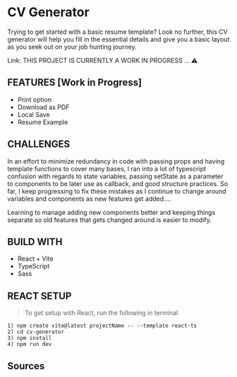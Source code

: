 # CV Generator
Trying to get started with a basic resume template? Look no further, this CV generator will help you fill in the essential details and give you a basic layout as you seek out on your job hunting journey.

Link: THIS PROJECT IS CURRENTLY A WORK IN PROGRESS ... ⚠️

## FEATURES [Work in Progress]
 - Print option
 - Download as PDF
 - Local Save
 - Resume Example

## CHALLENGES
In an effort to minimize redundancy in code with passing props and having template functions to cover many bases, I ran into a lot of typescript confusion with regards to state variables, passing setState as a parameter to components to be later use as callback, and good structure practices. So far, I keep progressing to fix these mistakes as I continue to change around variables and components as new features get added....

Learning to manage adding new components better and keeping things separate so old features that gets changed around is easier to modify.

## BUILD WITH
 - React + Vite
 - TypeScript
 - Sass

## REACT SETUP
> To get setup with React, run the following in terminal
```
1) npm create vite@latest projectName -- --template react-ts
2) cd cv-generator
3) npm install
4) npm run dev
```

## Sources
